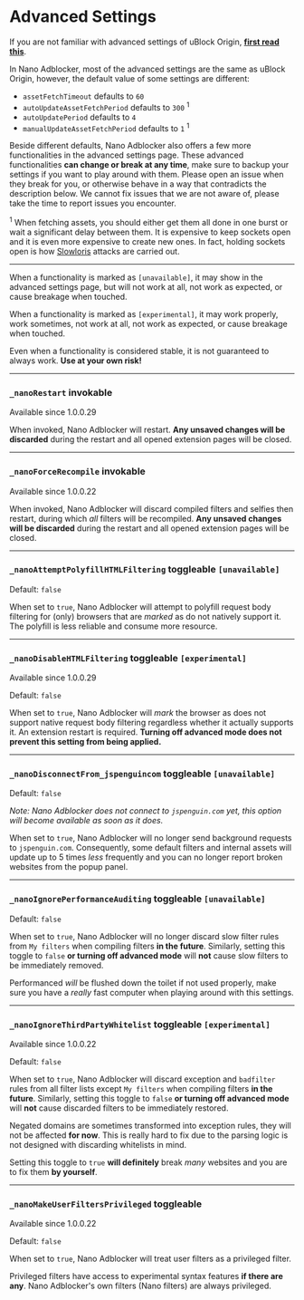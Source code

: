 # Advanced Settings

If you are not familiar with advanced settings of uBlock Origin, 
[**first read this**](https://github.com/gorhill/uBlock/wiki/Advanced-settings). 

In Nano Adblocker, most of the advanced settings are the same as uBlock Origin, however, the default value of some settings are 
different: 
- `assetFetchTimeout` defaults to `60`
- `autoUpdateAssetFetchPeriod` defaults to `300` <sup>1</sup>
- `autoUpdatePeriod` defaults to `4`
- `manualUpdateAssetFetchPeriod` defaults to `1` <sup>1</sup>

Beside different defaults, Nano Adblocker also offers a few more functionalities in the advanced settings page. These advanced 
functionalities **can change or break at any time**, make sure to backup your settings if you want to play around with them. Please 
open an issue when they break for you, or otherwise behave in a way that contradicts the description below. We cannot fix issues 
that we are not aware of, please take the time to report issues you encounter. 

<sup>1</sup> When fetching assets, you should either get them all done in one burst or wait a significant delay between them. It is 
expensive to keep sockets open and it is even more expensive to create new ones. In fact, holding sockets open is how 
[Slowloris](https://en.wikipedia.org/wiki/Slowloris_(computer_security)) attacks are carried out. 

---

When a functionality is marked as `[unavailable]`, it may show in the advanced settings page, but will not work at all, not 
work as expected, or cause breakage when touched. 

When a functionality is marked as `[experimental]`, it may work properly, work sometimes, not work at all, not work as expected, or 
cause breakage when touched. 

Even when a functionality is considered stable, it is not guaranteed to always work. **Use at your own risk!** 

---

### `_nanoRestart` invokable

Available since 1.0.0.29

When invoked, Nano Adblocker will restart. **Any unsaved changes will be discarded** during the restart and all opened extension 
pages will be closed. 

---

### `_nanoForceRecompile` invokable

Available since 1.0.0.22

When invoked, Nano Adblocker will discard compiled filters and selfies then restart, during which *all* filters will be recompiled. 
**Any unsaved changes will be discarded** during the restart and all opened extension pages will be closed. 

---

### `_nanoAttemptPolyfillHTMLFiltering` toggleable `[unavailable]`

Default: `false`

When set to `true`, Nano Adblocker will attempt to polyfill request body filtering for (only) browsers that are *marked* as do not 
natively support it. The polyfill is less reliable and consume more resource. 

---

### `_nanoDisableHTMLFiltering` toggleable `[experimental]`

Available since 1.0.0.29

Default: `false`

When set to `true`, Nano Adblocker will *mark* the browser as does not support native request body filtering regardless whether it 
actually supports it. An extension restart is required. **Turning off advanced mode does not prevent this setting from being applied.** 

---

### `_nanoDisconnectFrom_jspenguincom` toggleable `[unavailable]`

Default: `false`

*Note: Nano Adblocker does not connect to `jspenguin.com` yet, this option will become available as soon as it does.*

When set to `true`, Nano Adblocker will no longer send background requests to `jspenguin.com`. Consequently, some default filters and 
internal assets will update up to 5 times *less* frequently and you can no longer report broken websites from the popup panel. 

---

### `_nanoIgnorePerformanceAuditing` toggleable `[unavailable]`

Default: `false`

When set to `true`, Nano Adblocker will no longer discard slow filter rules from `My filters` when compiling filters **in the 
future**. Similarly, setting this toggle to `false` **or turning off advanced mode** will **not** cause slow filters to be 
immediately removed. 

Performanced *will* be flushed down the toilet if not used properly, make sure you have a *really* fast computer when playing 
around with this settings. 

---

### `_nanoIgnoreThirdPartyWhitelist` toggleable `[experimental]`

Available since 1.0.0.22

Default: `false`

When set to `true`, Nano Adblocker will discard exception and `badfilter` rules from all filter lists except `My filters` when 
compiling filters **in the future**. Similarly, setting this toggle to `false` **or turning off advanced mode** will **not** 
cause discarded filters to be immediately restored. 

Negated domains are sometimes transformed into exception rules, they will not be affected **for now**. This is really hard to fix 
due to the parsing logic is not designed with discarding whitelists in mind. 

Setting this toggle to `true` **will definitely** break *many* websites and you are to fix them **by yourself**. 

---

### `_nanoMakeUserFiltersPrivileged` toggleable

Available since 1.0.0.22

Default: `false`

When set to `true`, Nano Adblocker will treat user filters as a privileged filter. 

Privileged filters have access to experimental syntax features **if there are any**. Nano Adblocker's own filters (Nano filters) 
are always privileged. 
